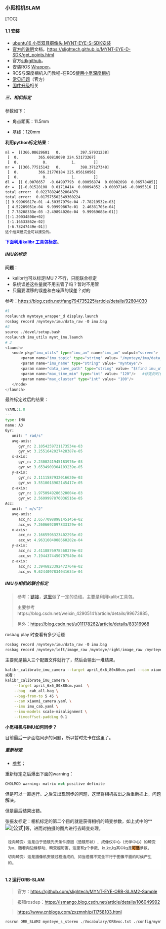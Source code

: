 ### 小觅相机SLAM

[TOC]

#### 1.1 安装

- [ubuntu16 小觅双目摄像头 MYNT-EYE-S-SDK安装](https://blog.csdn.net/weixin_42905141/article/details/93031125)
- [官方的说明](https://mynt-eye-s-sdk-docs-zh-cn.readthedocs.io/zh_CN/latest/)文档，https://slightech.github.io/MYNT-EYE-D-SDK/get_points.html
- 官方[sdkgithub](https://github.com/slightech/MYNT-EYE-S-SDK)。
- 安装ROS [Wrapper](https://blog.csdn.net/hehe5485963/article/details/95465871)。
- ROS与深度相机入门教程-在ROS[使用小觅深度相机](https://www.ncnynl.com/archives/201910/3435.html)
- [常见问题](http://support.myntai.com/hc/kb/section/1083598/)（官方）
- [固件升级](https://mynt-eye-s-sdk-docs-zh-cn.readthedocs.io/zh_CN/latest/src/firmware/applicable.html)相关

##### 三、相机标定

参数如下：

- 角点距离：11.5mm

- 基线：120mm

**利用python标定结果**：

```
ml =  [[366.08629601   0.         397.57931238]
 [  0.         365.60818098 224.53173267]
 [  0.           0.           1.        ]]
mr =  [[366.77515142   0.         398.37127348]
 [  0.         366.21770184 225.05616056]
 [  0.           0.           1.        ]]
dl =  [[ 0.0076657  -0.04997793  0.00056874  0.00082098  0.06578485]]
dr =  [[-0.01528108  0.01710414  0.00094352 -0.00037146 -0.0095316 ]]
total error:  0.02278824632804879
total error:  0.017575502549360224
[[ 9.99969617e-01 -4.50357979e-04 -7.78219532e-03]
 [ 4.52289051e-04  9.99999867e-01  2.46381705e-04]
 [ 7.78208333e-03 -2.49894020e-04  9.99969688e-01]]
[[-1.20034808e+02]
 [-1.16533862e-02]
 [-6.78247449e-01]]
这个结果是完全可以接受的。
```

<span style="color:blue;">**下面利用kalibr 工具包标定**</span>。

#####  IMU的标定

**问题**：

- kalibr也可以标定IMU？不行，只能联合标定
- 系统误差这些量就不用去管了吗？暂时不用管
- 只需要漂移的误差和白噪声的误差？对的

参考：https://blog.csdn.net/fang794735225/article/details/92804030

 ```python
#1
roslaunch mynteye_wrapper_d display.launch
rosbag record /mynteye/imu/data_raw -O imu.bag
#2
source ./devel/setup.bash
roslaunch imu_utils mynt_imu.launch 
# 3
<launch>
    <node pkg="imu_utils" type="imu_an" name="imu_an" output="screen">
        <param name="imu_topic" type="string" value= "/mynteye/imu/data_raw"/>    #imu topic的名字
        <param name="imu_name" type="string" value= "mynteye"/>   
        <param name="data_save_path" type="string" value= "$(find imu_utils)/data_for_xiaomi/"/>
        <param name="max_time_min" type="int" value= "120"/>   #标定的时长
        <param name="max_cluster" type="int" value= "100"/>
    </node>
</launch>
 ```

最终标定过后的结果：

```python
%YAML:1.0
---
type: IMU
name: A3
Gyr:
   unit: " rad/s"
   avg-axis:
      gyr_n: 2.1054259721173534e-03
      gyr_w: 3.2551642027428387e-05
   x-axis:
      gyr_n: 2.2300241945183976e-03
      gyr_w: 3.6534909304103239e-05
   y-axis:
      gyr_n: 2.1111587932016620e-03
      gyr_w: 3.5510018902145417e-05
   z-axis:
      gyr_n: 1.9750949286320004e-03
      gyr_w: 2.5609997876036516e-05
Acc:
   unit: " m/s^2"
   avg-axis:
      acc_n: 2.6577098898145145e-02
      acc_w: 7.2606692097833129e-04
   x-axis:
      acc_n: 2.1665596323402293e-02
      acc_w: 4.9631604008660202e-04
   y-axis:
      acc_n: 2.4118876978560379e-02
      acc_w: 7.1944374450797540e-04
   z-axis:
      acc_n: 3.3946823392472764e-02
      acc_w: 9.6244097834041634e-04 
```

#####  IMU与相机的联合标定

> 参考：[链接](https://www.jianshu.com/p/27d8c2a164d2)，[这里](https://zhuanlan.zhihu.com/p/44424457)做了一定的总结。主要是利用kalibr工具包。
>
> 主要参考https://blog.csdn.net/weixin_42905141/article/details/99673885。
>
> 另外：https://blog.csdn.net/u011178262/article/details/83316968

rosbag play 时查看有多少话题

````python
rosbag record /mynteye/imu/data_raw -O imu.bag
rosbag record /mynteye/left/image_raw /mynteye/right/image_raw /mynteye/imu/data_raw -O cab_all.bag
````

主要就是输入三个配置文件就行了，然后会输出一堆结果。

```bash
kalibr_calibrate_imu_camera --target april_6x6_80x80cm.yaml --cam xiaomi_camera.yaml --imu imu_cab.yaml --bag cab_all.bag
或者：
kalibr_calibrate_imu_camera \
    --target april_6x6_80x80cm.yaml  \
    --bag  cab_all.bag \
    --bag-from-to 5 45 \
    --cam xiaomi_camera.yaml \
    --imu imu_cab.yaml \
    --imu-models scale-misalignment \
    --timeoffset-padding 0.1
```

**小觅相机与IMU如何同步？**

目前最后一步面临同步的问题，所以暂时先卡在这里了。

##### 重新标定

- [参考](https://github.com/melodicwang/Stereo_IMU_Kalibr/tree/master/Cam_calibration)；

重新标定之后爆出下面的warning：

```python
CHOLMOD warning: matrix not positive definite
```

但是可以一直运行。之后又出现同步的问题，这里将相机拔出之后重新插上，问题解决。

但是最后结果出错。

张振友标定：相机标定的第二个目的就是获得相机的畸变参数，如上式中的** <img src="https://www.zhihu.com/equation?tex=k_1%2C+k_2%2C+k_3%2C+p_1%2C+p_2" alt="[公式]" style="zoom:120%;" />等，进而对拍摄的图片进行去畸变处理。

![image-20200714222505022](pic/image-20200714222505022.png)

#### 1.2 运行ORB-SLAM

>官方：https://github.com/slightech/MYNT-EYE-ORB-SLAM2-Sample

>  报错rosdep：https://ismango.blog.csdn.net/article/details/106049992

>  https://www.cnblogs.com/zxzmnh/p/11758103.html

```python
rosrun ORB_SLAM2 mynteye_s_stereo ./Vocabulary/ORBvoc.txt ./config/mynteye_s_stereo.yaml false /mynteye/left/image_raw /mynteye/right/image_raw 

```

